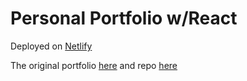# Personal Portfolio w/React

Deployed on <a href="https://suspicious-jang-7762b9.netlify.app">Netlify</a>

<p>The original portfolio <a href="https://bongster91.github.io/">here</a> and repo <a href="https://github.com/bongster91/bongster91.github.io">here</a> </p>
